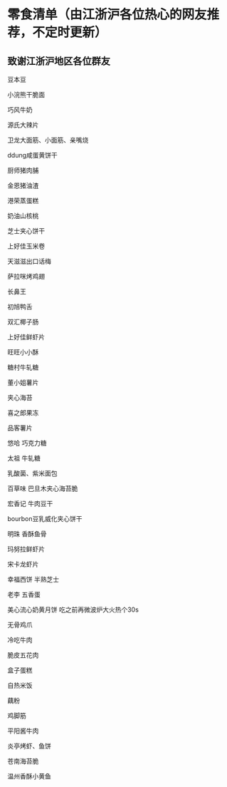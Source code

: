零食清单（由江浙沪各位热心的网友推荐，不定时更新）
=
致谢江浙沪地区各位群友
-           
豆本豆

小浣熊干脆面

巧风牛奶

源氏大辣片

卫龙大面筋、小面筋、亲嘴烧

ddung咸蛋黄饼干

厨师猪肉脯

金恩猪油渣

港荣蒸蛋糕

奶油山核桃

芝士夹心饼干

上好佳玉米卷

天滋滋出口话梅

萨拉咪烤鸡翅

长鼻王

初旭鸭舌

双汇椰子肠

上好佳鲜虾片

旺旺小小酥

糖村牛轧糖

董小姐薯片

夹心海苔

喜之郎果冻

品客薯片

悠哈 巧克力糖

太祖 牛轧糖

乳酸菌、紫米面包

百草味 巴旦木夹心海苔脆

宏香记 牛肉豆干

bourbon豆乳威化夹心饼干

明珠 香酥鱼骨

玛努拉鲜虾片

宋卡龙虾片

幸福西饼 半熟芝士

老李 五香蛋

美心流心奶黄月饼 吃之前再微波炉大火热个30s  

无骨鸡爪

冷吃牛肉

脆皮五花肉

盒子蛋糕

自热米饭

藕粉

鸡脚筋

平阳酱牛肉

炎亭烤虾、鱼饼

苍南海苔脆

温州香酥小黄鱼

